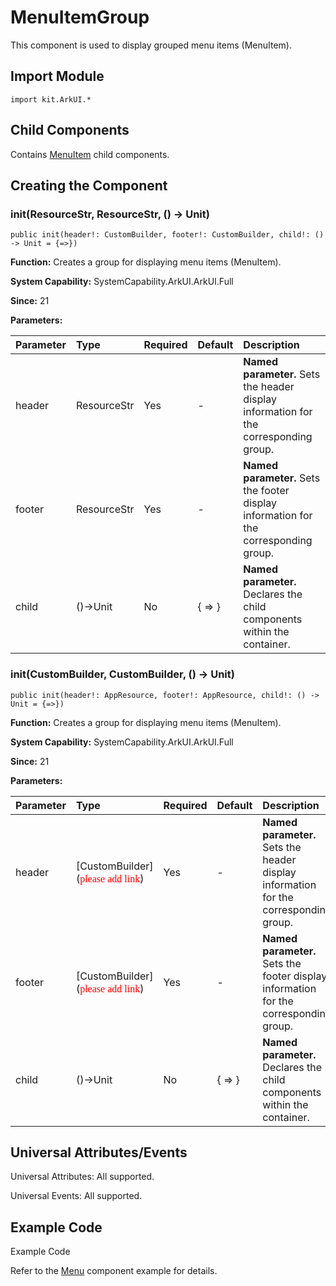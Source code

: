 # MenuItemGroup

This component is used to display grouped menu items (MenuItem).

## Import Module

```cangjie
import kit.ArkUI.*
```

## Child Components

Contains [MenuItem](./cj-menu-menuitem.md) child components.

## Creating the Component

### init(ResourceStr, ResourceStr, () -> Unit)

```cangjie
public init(header!: CustomBuilder, footer!: CustomBuilder, child!: () -> Unit = {=>})
```

**Function:** Creates a group for displaying menu items (MenuItem).

**System Capability:** SystemCapability.ArkUI.ArkUI.Full

**Since:** 21

**Parameters:**

| Parameter | Type | Required | Default | Description |
|:---|:---|:---|:---|:---|
| header | ResourceStr | Yes | - | **Named parameter.** Sets the header display information for the corresponding group. |
| footer | ResourceStr | Yes | - | **Named parameter.** Sets the footer display information for the corresponding group. |
| child | ()->Unit | No | { => } | **Named parameter.** Declares the child components within the container. |

### init(CustomBuilder, CustomBuilder, () -> Unit)

```cangjie
public init(header!: AppResource, footer!: AppResource, child!: () -> Unit = {=>})
```

**Function:** Creates a group for displaying menu items (MenuItem).

**System Capability:** SystemCapability.ArkUI.ArkUI.Full

**Since:** 21

**Parameters:**

| Parameter | Type | Required | Default | Description |
|:---|:---|:---|:---|:---|
| header | [CustomBuilder](<font color="red" face="bold">please add link</font>) | Yes | - | **Named parameter.** Sets the header display information for the corresponding group. |
| footer | [CustomBuilder](<font color="red" face="bold">please add link</font>) | Yes | - | **Named parameter.** Sets the footer display information for the corresponding group. |
| child | ()->Unit | No | { => } | **Named parameter.** Declares the child components within the container. |

## Universal Attributes/Events

Universal Attributes: All supported.

Universal Events: All supported.

## Example Code

Example Code

Refer to the [Menu](cj-menu-menu.md#example-code) component example for details.